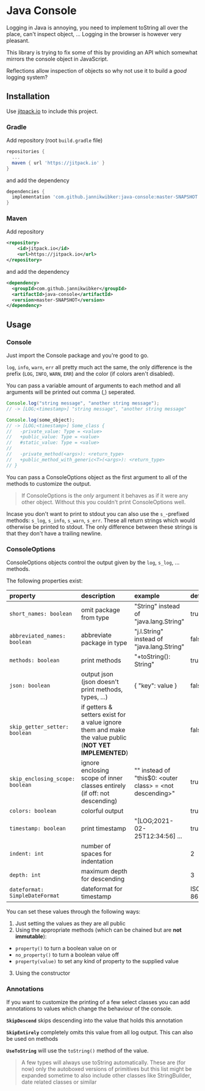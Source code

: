 # Java Console

Logging in Java is annoying, you need to implement toString all over the place, can't inspect object, ...
Logging in the browser is however very pleasant.

This library is trying to fix some of this by providing an API which somewhat mirrors the console object in JavaScript.

Reflections allow inspection of objects so why not use it to build a *good* logging system?

## Installation


Use [jitpack.io](https://jitpack.io) to include this project.

### Gradle

Add repository (root `build.gradle` file)

```gradle
repositories {
  ...
  maven { url 'https://jitpack.io' }
}
```

and add the dependency

```gradle
dependencies {
  implementation 'com.github.jannikwibker:java-console:master-SNAPSHOT'
}
```

### Maven

Add repository

```xml
<repository>
    <id>jitpack.io</id>
    <url>https://jitpack.io</url>
</repository>
```

and add the dependency

```xml
<dependency>
  <groupId>com.github.jannikwibker</groupId>
  <artifactId>java-console</artifactId>
  <version>master-SNAPSHOT</version>
</dependency>
```

## Usage

### Console

Just import the Console package and you're good to go.

`log`, `info`, `warn`, `err` all pretty much act the same, the only difference is the prefix (`LOG`, `INFO`, `WARN`, `ERR`) and the color (if colors aren't disabled).

You can pass a variable amount of arguments to each method and all arguments will be printed out comma (,) seperated.

```java
Console.log("string message", "another string message");
// -> [LOG;<timestamp>] "string message", "another string message"

Console.log(some_object);
// -> [LOG;<timestamp>] Some_class {
//   -private_value: Type = <value>
//   +public_value: Type = <value>
//   #static_value: Type = <value>
//
//   -private_method(<args>): <return_type>
//   +public_method_with_generic<T>(<args>): <return_type>
// }
```

You can pass a ConsoleOptions object as the first argument to all of the methods to customize the output.

> If ConsoleOptions is the *only* argument it behaves as if it were any other object.
> Without this you couldn't print ConsoleOptions well.

Incase you don't want to print to stdout you can also use the `s_`-prefixed methods: `s_log`, `s_info`, `s_warn`, `s_err`.
These all return strings which would otherwise be printed to stdout.
The only difference between these strings is that they don't have a trailing newline.


### ConsoleOptions

ConsoleOptions objects control the output given by the `log`, `s_log`, ... methods.

The following properties exist:

| property                          | description | example | default |
| :-------------------------------- | :---------- | :------ | :------ |
| `short_names: boolean`            | omit package from type     | "String" instead of "java.lang.String" | true |
| `abbreviated_names: boolean`      | abbreviate package in type | "j.l.String" instead of "java.lang.String" | false |
| `methods: boolean`                | print methods | "+toString(): String" | true |
| `json: boolean`                   | output json (json doesn't print methods, types, ...) | { "key": value } | false |
| `skip_getter_setter: boolean`     | if getters & setters exist for a value ignore them and make the value public (**NOT YET IMPLEMENTED**) |  | false |
| `skip_enclosing_scope: boolean`   | ignore enclosing scope of inner classes entirely (if off: not descending) | "" instead of "this$0: \<outer class\> = \<not descending\>" | true |
| `colors: boolean`                 | colorful output |  | true |
| `timestamp: boolean`              | print timestamp | "\[LOG;2021-02-25T12:34:56\] ... | true |
| `indent: int`                     | number of spaces for indentation |  | 2 |
| `depth: int`                      | maximum depth for descending |  | 3 |
| `dateformat: SimpleDateFormat`    | dateformat for timestamp |  | ISO 8601 |

You can set these values through the following ways:

1. Just setting the values as they are all public
2. Using the appropriate methods (which can be chained but are **not immutable**):
  - `property()` to turn a boolean value on or
  - `no_property()` to turn a boolean value off
  - `property(value)` to set any kind of property to the supplied value
3. Using the constructor

### Annotations

If you want to customize the printing of a few select classes you can add annotations to values which change the behaviour of the console.

**`SkipDescend`** skips descending into the value that holds this annotation

**`SkipEntirely`** completely omits this value from all log output. This can also be used on methods

**`UseToString`** will use the `toString()` method of the value.

> A few types will always use toString automatically.
> These are (for now) only the autoboxed versions of primitives but this list might be expanded sometime to also include other classes like StringBuilder, date related classes or similar
